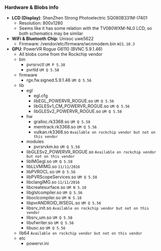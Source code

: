 ### Hardware & Blobs info
* **LCD (Display)**: ShenZhen Strong Photoelectric SQ080B331M-I7401
    * Resolution: 800x1280
    * Seems like it has some relation with the TV080WXM-NL0 LCD, so both schematics may be similar
* **WiFi & Bluetooth Chip**: Unisoc uwe5622
    * Firmware: /vendor/etc/firmware/wcnmodem.bin `W21.10.3`
* **GPU**: PowerVR Rogue G6110 (BVNC 5.9.1.46)
    * All blobs come from the Rockchip vendor
    * bin
        * pvrsrvctl `UM P 5.38`
        * pvrtld `UM Q 5.58`
    * firmware
        * rgx.fw.signed.5.9.1.46 `UM Q 5.56`
    * lib
        * egl
            * egl.cfg
            * libEGL_POWERVR_ROGUE.so `UM Q 5.56`
            * libGLESv1_CM_POWERVR_ROGUE.so `UM Q 5.56`
            * libGLESv2_POWERVR_ROGUE.so `UM Q 5.58`
        * hw
            * gralloc.rk3368.so `UM Q 5.58`
            * memtrack.rk3368.so `UM Q 5.56`
            * vulkan.rk3368.so `Available on rockchip vendor but not on this vendor`
        * modules
            * pvrsrvkm.ko `UM Q 5.58`
        * libGLESv2_POWERVR_ROGUE.so `Available on rockchip vendor but not on this vendor`
        * libIMGegl.so `UM Q 5.58`
        * libLLVMIMG.so `11/11/2016`
        * libPVROCL.so `UM Q 5.56`
        * libPVRScopeServices.so `UM Q 5.58`
        * libclangIMG.so `11/11/2016`
        * libcreatesurface.so `UM N 5.10`
        * libglslcompiler.so `UM Q 5.56`
        * liboclcompiler.so `UM N 5.10`
        * libpvrANDROID_WSEGL.so `UM Q 5.56`
        * libsrv_init.so `Available on rockchip vendor but not on this vendor`
        * libsrv_um.so `UM Q 5.58`
        * libufwriter.so `UM Q 5.56`
        * libusc.so `UM Q 5.56`
    * lib64 `Available on rockchip vendor but not on this vendor`
    * etc
        * powervr.ini
